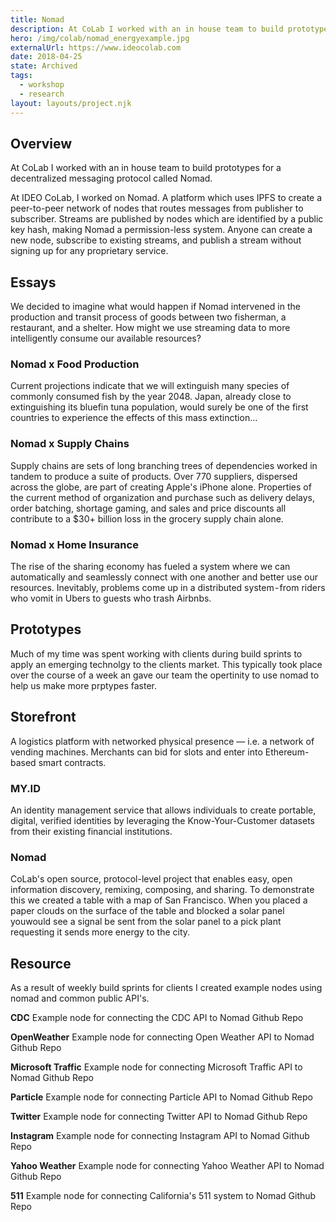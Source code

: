 ```yaml
---
title: Nomad
description: At CoLab I worked with an in house team to build prototypes for a decentralized messaging protocol called Nomad.
hero: /img/colab/nomad_energyexample.jpg
externalUrl: https://www.ideocolab.com
date: 2018-04-25
state: Archived
tags:
  - workshop
  - research
layout: layouts/project.njk
---
```


## Overview

At CoLab I worked with an in house team to build prototypes for a decentralized messaging protocol called Nomad.

At IDEO CoLab, I worked on Nomad. A platform which uses IPFS to create a peer-to-peer network of nodes that routes messages from publisher to subscriber. Streams are published by nodes which are identified by a public key hash, making Nomad a permission-less system. Anyone can create a new node, subscribe to existing streams, and publish a stream without signing up for any proprietary service.

## Essays

We decided to imagine what would happen if Nomad intervened in the production and transit process of goods between two fisherman, a restaurant, and a shelter. How might we use streaming data to more intelligently consume our available resources?

### Nomad x Food Production

Current projections indicate that we will extinguish many species of commonly consumed fish by the year 2048. Japan, already close to extinguishing its bluefin tuna population, would surely be one of the first countries to experience the effects of this mass extinction…

### Nomad x Supply Chains

Supply chains are sets of long branching trees of dependencies worked in tandem to produce a suite of products. Over 770 suppliers, dispersed across the globe, are part of creating Apple's iPhone alone. Properties of the current method of organization and purchase such as delivery delays, order batching, shortage gaming, and sales and price discounts all contribute to a \$30+ billion loss in the grocery supply chain alone.

### Nomad x Home Insurance

The rise of the sharing economy has fueled a system where we can automatically and seamlessly connect with one another and better use our resources. Inevitably, problems come up in a distributed system - from riders who vomit in Ubers to guests who trash Airbnbs.

## Prototypes

Much of my time was spent working with clients during build sprints to apply an emerging technolgy to the clients market. This typically took place over the course of a week an gave our team the opertinity to use nomad to help us make more prptypes faster.

## Storefront

A logistics platform with networked physical presence — i.e. a network of vending machines. Merchants can bid for slots and enter into Ethereum-based smart contracts.

### MY.ID

An identity management service that allows individuals to create portable, digital, verified identities by leveraging the Know-Your-Customer datasets from their existing financial institutions.

### Nomad

CoLab's open source, protocol-level project that enables easy, open information discovery, remixing, composing, and sharing. To demonstrate this we created a table with a map of San Francisco. When you placed a paper clouds on the surface of the table and blocked a solar panel youwould see a signal be sent from the solar panel to a pick plant requesting it sends more energy to the city.

## Resource

As a result of weekly build sprints for clients I created example nodes using nomad and common public API's.

**CDC**
Example node for connecting the CDC API to Nomad
Github Repo

**OpenWeather**
Example node for connecting Open Weather API to Nomad
Github Repo

**Microsoft Traffic**
Example node for connecting Microsoft Traffic API to Nomad
Github Repo

**Particle**
Example node for connecting Particle API to Nomad
Github Repo

**Twitter**
Example node for connecting Twitter API to Nomad
Github Repo

**Instagram**
Example node for connecting Instagram API to Nomad
Github Repo

**Yahoo Weather**
Example node for connecting Yahoo Weather API to Nomad
Github Repo

**511**
Example node for connecting California's 511 system to Nomad
Github Repo
